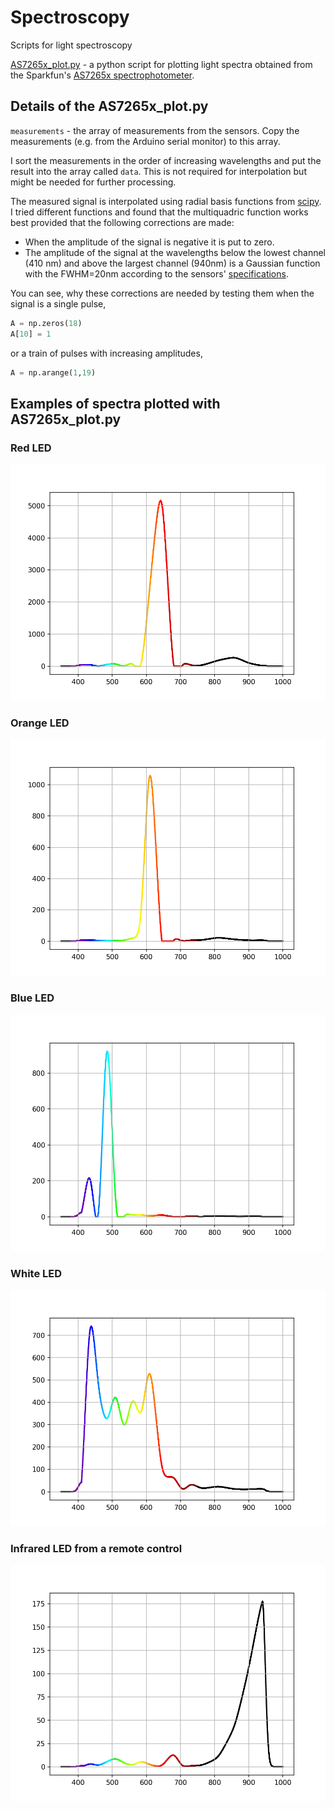 # Spectroscopy
Scripts for light spectroscopy

[AS7265x_plot.py](https://github.com/burubaxair/spectroscopy/blob/master/AS7265x_plot.py) - a python script for plotting light spectra obtained from the Sparkfun's [AS7265x spectrophotometer](https://www.sparkfun.com/products/15050).

## Details of the AS7265x_plot.py

`measurements` - the array of measurements from the sensors. Copy the measurements (e.g. from the Arduino serial monitor) to this array.

I sort the measurements in the order of increasing wavelengths and put the result into the array called `data`. This is not required for interpolation but might be needed for further processing.

The measured signal is interpolated using radial basis functions from [scipy](https://docs.scipy.org/doc/scipy/reference/generated/scipy.interpolate.Rbf.html). I tried different functions and found that the multiquadric function works best provided that the following corrections are made:

* When the amplitude of the signal is negative it is put to zero.
* The amplitude of the signal at the wavelengths below the lowest channel (410 nm) and above the largest channel (940nm) is a Gaussian function with the FWHM=20nm according to the sensors' [specifications](https://cdn.sparkfun.com/assets/learn_tutorials/8/3/0/AS7265x_Datasheet.pdf).

You can see, why these corrections are needed by testing them when the signal is a single pulse,

```python
A = np.zeros(18)
A[10] = 1
```

or a train of pulses with increasing amplitudes,

```python
A = np.arange(1,19)
```

## Examples of spectra plotted with AS7265x_plot.py
### Red LED
![](/images/AS7265x_RED.png)
### Orange LED
![](/images/AS7265x_ORANGE.png)
### Blue LED
![](/images/AS7265x_BLUE.png)
### White LED
![](/images/AS7265x_WHITE.png)
### Infrared LED from a remote control
![](/images/AS7265x_IR.png)
